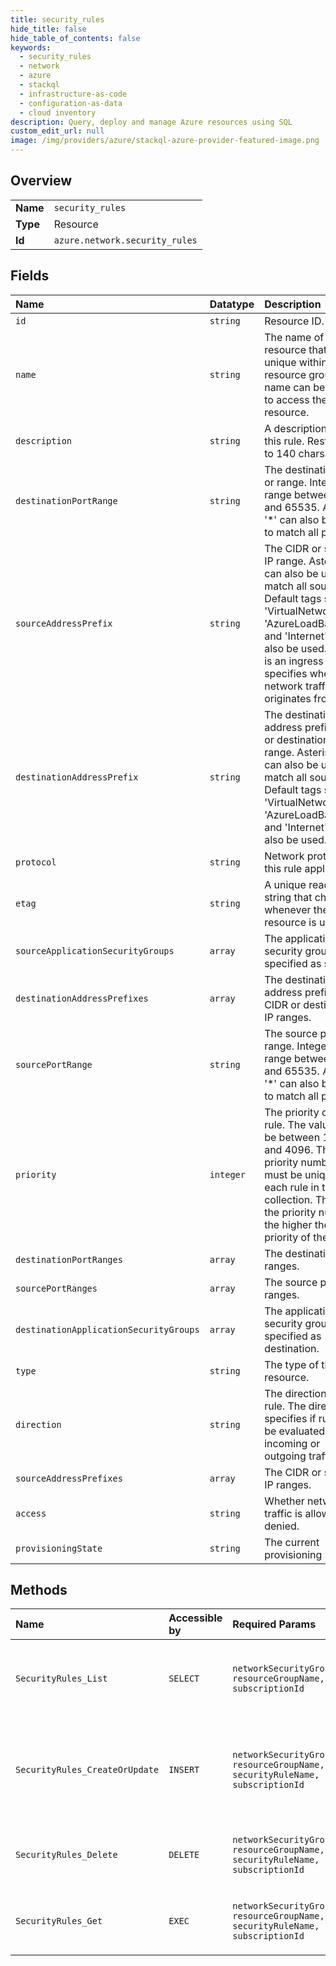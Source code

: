 ```yaml
---
title: security_rules
hide_title: false
hide_table_of_contents: false
keywords:
  - security_rules
  - network
  - azure    
  - stackql
  - infrastructure-as-code
  - configuration-as-data
  - cloud inventory
description: Query, deploy and manage Azure resources using SQL
custom_edit_url: null
image: /img/providers/azure/stackql-azure-provider-featured-image.png
---
```

  
    

## Overview
<table><tbody>
<tr><td><b>Name</b></td><td><code>security_rules</code></td></tr>
<tr><td><b>Type</b></td><td>Resource</td></tr>
<tr><td><b>Id</b></td><td><code>azure.network.security_rules</code></td></tr>
</tbody></table>

## Fields
| Name | Datatype | Description |
|:-----|:---------|:------------|
| `id` | `string` | Resource ID. |
| `name` | `string` | The name of the resource that is unique within a resource group. This name can be used to access the resource. |
| `description` | `string` | A description for this rule. Restricted to 140 chars. |
| `destinationPortRange` | `string` | The destination port or range. Integer or range between 0 and 65535. Asterisk '*' can also be used to match all ports. |
| `sourceAddressPrefix` | `string` | The CIDR or source IP range. Asterisk '*' can also be used to match all source IPs. Default tags such as 'VirtualNetwork', 'AzureLoadBalancer' and 'Internet' can also be used. If this is an ingress rule, specifies where network traffic originates from. |
| `destinationAddressPrefix` | `string` | The destination address prefix. CIDR or destination IP range. Asterisk '*' can also be used to match all source IPs. Default tags such as 'VirtualNetwork', 'AzureLoadBalancer' and 'Internet' can also be used. |
| `protocol` | `string` | Network protocol this rule applies to. |
| `etag` | `string` | A unique read-only string that changes whenever the resource is updated. |
| `sourceApplicationSecurityGroups` | `array` | The application security group specified as source. |
| `destinationAddressPrefixes` | `array` | The destination address prefixes. CIDR or destination IP ranges. |
| `sourcePortRange` | `string` | The source port or range. Integer or range between 0 and 65535. Asterisk '*' can also be used to match all ports. |
| `priority` | `integer` | The priority of the rule. The value can be between 100 and 4096. The priority number must be unique for each rule in the collection. The lower the priority number, the higher the priority of the rule. |
| `destinationPortRanges` | `array` | The destination port ranges. |
| `sourcePortRanges` | `array` | The source port ranges. |
| `destinationApplicationSecurityGroups` | `array` | The application security group specified as destination. |
| `type` | `string` | The type of the resource. |
| `direction` | `string` | The direction of the rule. The direction specifies if rule will be evaluated on incoming or outgoing traffic. |
| `sourceAddressPrefixes` | `array` | The CIDR or source IP ranges. |
| `access` | `string` | Whether network traffic is allowed or denied. |
| `provisioningState` | `string` | The current provisioning state. |
## Methods
| Name | Accessible by | Required Params | Description |
|:-----|:--------------|:----------------|:------------|
| `SecurityRules_List` | `SELECT` | `networkSecurityGroupName, resourceGroupName, subscriptionId` | Gets all security rules in a network security group. |
| `SecurityRules_CreateOrUpdate` | `INSERT` | `networkSecurityGroupName, resourceGroupName, securityRuleName, subscriptionId` | Creates or updates a security rule in the specified network security group. |
| `SecurityRules_Delete` | `DELETE` | `networkSecurityGroupName, resourceGroupName, securityRuleName, subscriptionId` | Deletes the specified network security rule. |
| `SecurityRules_Get` | `EXEC` | `networkSecurityGroupName, resourceGroupName, securityRuleName, subscriptionId` | Get the specified network security rule. |
